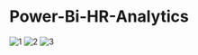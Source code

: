 # Power-Bi-HR-Analytics


![1](https://github.com/parikshit2111/Scam-Detection/assets/90330646/f77ae0ca-96c9-4020-958e-58dff6414348)
![2](https://github.com/parikshit2111/Scam-Detection/assets/90330646/bcaaf877-1eef-42da-be73-b62cfec80b46)
![3](https://github.com/parikshit2111/Scam-Detection/assets/90330646/220f108b-1fb1-45e5-b2bf-9b00e51ae383)


